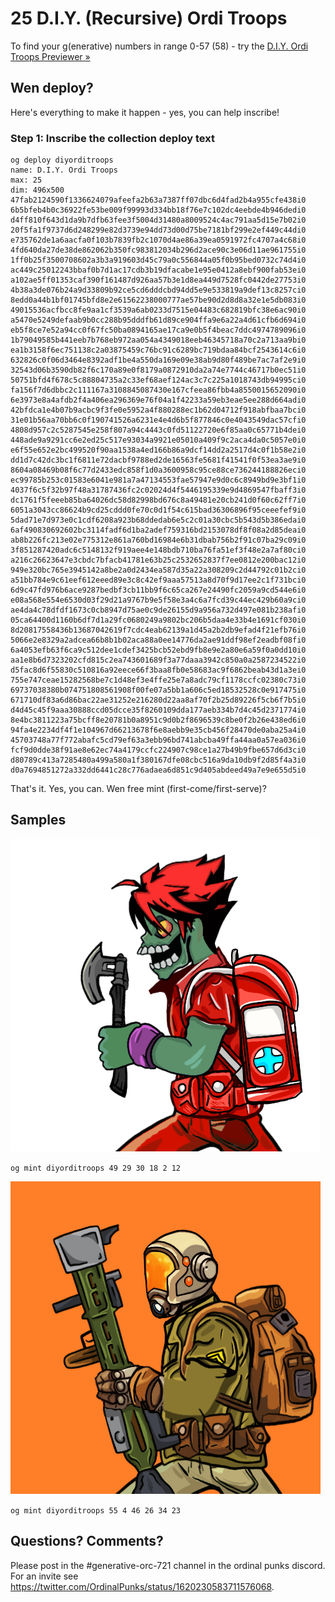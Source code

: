 # 25 D.I.Y. (Recursive) Ordi Troops




To find your g(enerative) numbers in range 0-57 (58) - try the [D.I.Y. Ordi Troops Previewer »](https://ordbase.github.io/generative-orc-721/diyorditroops)




## Wen deploy?


Here's everything to make it happen - yes, you can help inscribe!


### Step 1:  Inscribe the collection deploy text


```
og deploy diyorditroops
name: D.I.Y. Ordi Troops
max: 25
dim: 496x500
47fab2124590f1336624079afeefa2b63a7387ff07dbc6d4fad2b4a955cfe438i0
6b5bfeb4b0c36922fe53be009f99993d334bb18f76e7c102dc4eebde4b946dedi0
d4ff810f643d1da9b7dfb63fee3f5004d31480a8009524c4ac791aa5d15e7b02i0
20f5fa1f9737d6d248299e82d3739e94dd73d00d75be7181bf299e2ef449c44di0
e735762de1a6aacfa0f103b7839fb2c1070d4ae86a39ea0591972fc4707a4c68i0
4fd640da27de38de862062b350fc983812034b296d2ace90c3e06d11ae961755i0
1ff0b25f3500708602a3b3a919603d45c79a0c556844a05f0b95bed0732c74d4i0
ac449c25012243bbaf0b7d1ac17cdb3b19dfacabe1e95e0412a8ebf900fab53ei0
a102ae5ff01353caf390f161487d926aa57b3e1d8ea449d7528fc0442de27753i0
4b38a3de076b24a9d33809b92ce5cd6dddcbd94dd5e9e533819a9def13c8257ci0
8edd0a44b1bf01745bfd8e2e61562238000777ae57be90d2d8d8a32e1e5db083i0
49015536acfbcc8fe9aa1cf3539a6ab0233d7515e04483c682819bfc38e6ac90i0
a5470e5249defaab9b0cc288b95dddfb61d89ce904ffa9e6a22a4d61cfb6d694i0
eb5f8ce7e52a94cc0f67fc50ba0894165ae17ca9e0b5f4beac7ddc4974789096i0
1b79049585b441eeb7b768eb972aa054a4349018eeb46345718a70c2a713aa9bi0
ea1b3158f6ec751138c2a03875459c76bc91c6289bc719bdaa84bcf2543614c6i0
632826c0f06d3464e8392adf1be4a550da169e09e38ab9d80f489be7ac7af2e9i0
32543d06b3590db82f6c170a89e0f8179a0872910da2a74e7744c46717b0ec51i0
50751bfd4f678c5c88804735a2c33ef68aef124ac3c7c225a1018743db94995ci0
fa156f7d6dbbc2c111167a3108845087430e167cfeea86fbb4a8550015652090i0
6e3973e8a4afdb2f4a406ea296369e76f04a1f42233a59eb3eae5ee288d664adi0
42bfdca1e4b07b9acbc9f3fe0e5952a4f880288ec1b62d04712f918abfbaa7bci0
31e01b56aa70bb6c0f190741526a6231e4e4d6b5f877846c0e4043549dac57cfi0
4808d957c2c5287545e258f807a94c4443c0fd51122720e6f85aa0c65771b4dei0
448ade9a9291cc6e2ed25c517e93034a9921e05010a409f9c2aca4da0c5057e0i0
e6f55e652e2bc499520f90aa1538a4ed166b86a9dcf14dd2a2517d4c0f1b58e2i0
dd1d7c42dc3bc1f6811e72dacbf9788ed2de16563fe5681f41541f0f53ea3ae9i0
8604a08469b08f6c77d2433edc858f1d0a3600958c95ce88ce736244188826eci0
ec99785b253c01583e6041e981a7a47134553fae57947e9d0c6c8949bd9e3bf1i0
4037f6c5f32b97f48a31787436fc2c02024d4f5446195339e9d4869547fbaff3i0
dc1761f5feeeb85ba64026dc58d82998bd676c8a49481e20cb241d0f60c62ff7i0
6051a3043cc86624b9cd25cddd0fe70c0d1f54c615bad36306896f95ceeefef9i0
5dad71e7d973e0c1cdf6208a923b68ddedab6e5c2c01a30cbc5b543d5b386edai0
6af490830692602bc3114fadf6d1ba2adef759316bd2153078df8f08a2d85deai0
ab8b226fc213e02e775312e861a760bd16984e6b31dbab756b2f91c07ba29c09i0
3f851287420adc6c5148132f919aee4e148bdb710ba76fa51ef3f48e2a7af80ci0
a216c26623647e3cbdc7bfacb41781e63b25c2532652837f7ee0812e200bac12i0
949e320bc765e3945142a8be2a0d2434ea587d35a22a308209c2d44792c01b2ci0
a51bb784e9c61eef612eeed89e3c8c42ef9aaa57513a8d70f9d17ee2c1f731bci0
6d9c47fd976b6ace9287bedbf3cb11bb9f6c65ca267e24490fc2059a9cd544e6i0
e08a568e554e6530d03f29d21a9767b9e5f58e3a4c6a7fcd39c44ec429b60a9ci0
ae4da4c78dfdf1673c0cb8947d75ae0c9de26155d9a956a732d497e081b238afi0
05ca64400d1160b6df7d1a29fc0680249a9802bc206b5daa4e33b4e1691cf030i0
8d20817558436b13687042619f7cdc4eab62139a1d45a2b2db9efad4f21efb76i0
5066e2e8329a2adcea66b8b1b02aca88a0ee14776da2ae91ddf98ef2eadbf08fi0
6a4053efb63f6ca9c512dee1cdef3425bcb52ebd9fb8e9e2a80e6a59f0a0dd10i0
aa1e8b6d7323202cfd815c2ea743601689f3a77daaa3942c850a0a2587234522i0
d5fac8d6f55830c510816a92eece66f3baa8fb0e58683ac9f6862beab43d1a3ei0
755e747ceae15282568be7c1d48ef3e4ffe25e7a8adc79cf1178ccfc02380c73i0
69737038380b074751808561908f00fe07a5bb1a606c5ed18532528c0e917475i0
671710df83a6d86bac22ae31252e216280d22aa8af70f2b25d89226f5cb6f7b5i0
d4d45c45f9aaa30888ccd05dcce35f8260109dda177aeb334b7d4c45d2371774i0
8e4bc3811223a75bcff8e20781b0a8951c9d0b2f8696539c8be0f2b26e438ed6i0
94fa4e2234df4f1e104967d66213678f6e8aebb9e35cb456f28470de0aba25a4i0
45703748a77f772abafc5cd79ef63a3ebb96bd741abcba49ffa44aa0a57ea036i0
fcf9d0dde38f91ae8e62ec74a4179ccfc224907c98ce1a27b49b9fbe657d6d3ci0
d80789c413a7285480a499a580a1f380167dfe08cbc516a9da10db9f2d85f4a3i0
d0a7694851272a332dd6441c28c776adaea6d851c9d405abdeed49a7e9e655d5i0
```


That's it. Yes, you can. Wen free mint (first-come/first-serve)?



## Samples


![](i/trooper1.png)

`og mint diyorditroops 49 29 30 18 2 12`


![](i/trooper2.png)

`og mint diyorditroops 55 4 46 26 34 23`


## Questions? Comments?

Please post in the #generative-orc-721 channel
in the ordinal punks discord.
For an invite
see <https://twitter.com/OrdinalPunks/status/1620230583711576068>.
